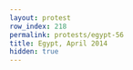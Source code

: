```yaml
---
layout: protest
row_index: 218
permalink: protests/egypt-56
title: Egypt, April 2014
hidden: true
---
```

